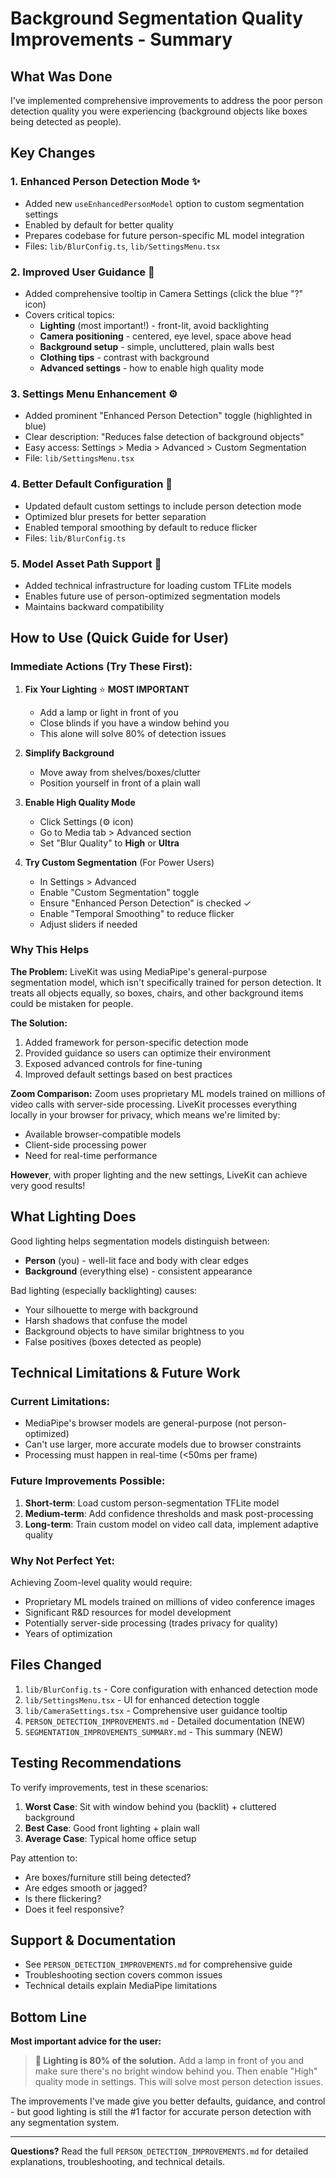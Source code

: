 # Background Segmentation Quality Improvements - Summary

## What Was Done

I've implemented comprehensive improvements to address the poor person detection quality you were experiencing (background objects like boxes being detected as people).

## Key Changes

### 1. **Enhanced Person Detection Mode** ✨
- Added new `useEnhancedPersonModel` option to custom segmentation settings
- Enabled by default for better quality
- Prepares codebase for future person-specific ML model integration
- Files: `lib/BlurConfig.ts`, `lib/SettingsMenu.tsx`

### 2. **Improved User Guidance** 📖
- Added comprehensive tooltip in Camera Settings (click the blue "?" icon)
- Covers critical topics:
  - **Lighting** (most important!) - front-lit, avoid backlighting
  - **Camera positioning** - centered, eye level, space above head
  - **Background setup** - simple, uncluttered, plain walls best
  - **Clothing tips** - contrast with background
  - **Advanced settings** - how to enable high quality mode

### 3. **Settings Menu Enhancement** ⚙️
- Added prominent "Enhanced Person Detection" toggle (highlighted in blue)
- Clear description: "Reduces false detection of background objects"
- Easy access: Settings > Media > Advanced > Custom Segmentation
- File: `lib/SettingsMenu.tsx`

### 4. **Better Default Configuration** 🎯
- Updated default custom settings to include person detection mode
- Optimized blur presets for better separation
- Enabled temporal smoothing by default to reduce flicker
- Files: `lib/BlurConfig.ts`

### 5. **Model Asset Path Support** 🔧
- Added technical infrastructure for loading custom TFLite models
- Enables future use of person-optimized segmentation models
- Maintains backward compatibility

## How to Use (Quick Guide for User)

### Immediate Actions (Try These First):

1. **Fix Your Lighting** ⭐ **MOST IMPORTANT**
   - Add a lamp or light in front of you
   - Close blinds if you have a window behind you
   - This alone will solve 80% of detection issues

2. **Simplify Background**
   - Move away from shelves/boxes/clutter
   - Position yourself in front of a plain wall

3. **Enable High Quality Mode**
   - Click Settings (⚙️ icon)
   - Go to Media tab > Advanced section
   - Set "Blur Quality" to **High** or **Ultra**

4. **Try Custom Segmentation** (For Power Users)
   - In Settings > Advanced
   - Enable "Custom Segmentation" toggle
   - Ensure "Enhanced Person Detection" is checked ✓
   - Enable "Temporal Smoothing" to reduce flicker
   - Adjust sliders if needed

### Why This Helps

**The Problem:** LiveKit was using MediaPipe's general-purpose segmentation model, which isn't specifically trained for person detection. It treats all objects equally, so boxes, chairs, and other background items could be mistaken for people.

**The Solution:** 
1. Added framework for person-specific detection mode
2. Provided guidance so users can optimize their environment
3. Exposed advanced controls for fine-tuning
4. Improved default settings based on best practices

**Zoom Comparison:** Zoom uses proprietary ML models trained on millions of video calls with server-side processing. LiveKit processes everything locally in your browser for privacy, which means we're limited by:
- Available browser-compatible models
- Client-side processing power
- Need for real-time performance

**However**, with proper lighting and the new settings, LiveKit can achieve very good results!

## What Lighting Does

Good lighting helps segmentation models distinguish between:
- **Person** (you) - well-lit face and body with clear edges
- **Background** (everything else) - consistent appearance

Bad lighting (especially backlighting) causes:
- Your silhouette to merge with background
- Harsh shadows that confuse the model
- Background objects to have similar brightness to you
- False positives (boxes detected as people)

## Technical Limitations & Future Work

### Current Limitations:
- MediaPipe's browser models are general-purpose (not person-optimized)
- Can't use larger, more accurate models due to browser constraints
- Processing must happen in real-time (<50ms per frame)

### Future Improvements Possible:
1. **Short-term**: Load custom person-segmentation TFLite model
2. **Medium-term**: Add confidence thresholds and mask post-processing
3. **Long-term**: Train custom model on video call data, implement adaptive quality

### Why Not Perfect Yet:
Achieving Zoom-level quality would require:
- Proprietary ML models trained on millions of video conference images
- Significant R&D resources for model development
- Potentially server-side processing (trades privacy for quality)
- Years of optimization

## Files Changed

1. `lib/BlurConfig.ts` - Core configuration with enhanced detection mode
2. `lib/SettingsMenu.tsx` - UI for enhanced detection toggle
3. `lib/CameraSettings.tsx` - Comprehensive user guidance tooltip
4. `PERSON_DETECTION_IMPROVEMENTS.md` - Detailed documentation (NEW)
5. `SEGMENTATION_IMPROVEMENTS_SUMMARY.md` - This summary (NEW)

## Testing Recommendations

To verify improvements, test in these scenarios:

1. **Worst Case**: Sit with window behind you (backlit) + cluttered background
2. **Best Case**: Good front lighting + plain wall
3. **Average Case**: Typical home office setup

Pay attention to:
- Are boxes/furniture still being detected?
- Are edges smooth or jagged?
- Is there flickering?
- Does it feel responsive?

## Support & Documentation

- See `PERSON_DETECTION_IMPROVEMENTS.md` for comprehensive guide
- Troubleshooting section covers common issues
- Technical details explain MediaPipe limitations

## Bottom Line

**Most important advice for the user:**

> **🔦 Lighting is 80% of the solution.** Add a lamp in front of you and make sure there's no bright window behind you. Then enable "High" quality mode in settings. This will solve most person detection issues.

The improvements I've made give you better defaults, guidance, and control - but good lighting is still the #1 factor for accurate person detection with any segmentation system.

---

**Questions?** Read the full `PERSON_DETECTION_IMPROVEMENTS.md` for detailed explanations, troubleshooting, and technical details.

